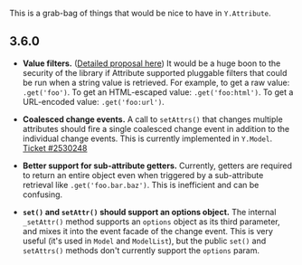 This is a grab-bag of things that would be nice to have in `Y.Attribute`.

## 3.6.0

* **Value filters.** ([Detailed proposal here](https://gist.github.com/2025242)) It would be a huge boon to the security of the library if Attribute supported pluggable filters that could be run when a string value is retrieved. For example, to get a raw value: `.get('foo')`. To get an HTML-escaped value: `.get('foo:html')`. To get a URL-encoded value: `.get('foo:url')`.

* **Coalesced change events.** A call to `setAttrs()` that changes multiple attributes should fire a single coalesced change event in addition to the individual change events. This is currently implemented in `Y.Model`. [Ticket #2530248](http://yuilibrary.com/projects/yui3/ticket/2530248)

* **Better support for sub-attribute getters.** Currently, getters are required to return an entire object even when triggered by a sub-attribute retrieval like `.get('foo.bar.baz')`. This is inefficient and can be confusing.

* <strong>`set()` and `setAttr()` should support an options object.</strong> The internal `_setAttr()` method supports an `options` object as its third parameter, and mixes it into the event facade of the change event. This is very useful (it's used in `Model` and `ModelList`), but the public `set()` and `setAttrs()` methods don't currently support the `options` param.
